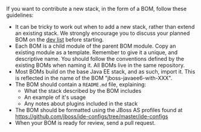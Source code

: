 ---
---
If you want to contribute a new stack, in the form of a BOM, follow these guidelines:

* It can be tricky to work out when to add a new stack, rather than extend an existing stack. We strongly encourage you to discuss your planned BOM on the [dev list](#{site.base_url}/forums/jdf-dev) before starting.
* Each BOM is a child module of the parent BOM module. Copy an existing module as a template. Remember to give it a unique, and descriptive name. You should follow the conventions defined by the existing BOMs when naming it. All BOMs live in the same repository.
* Most BOMs build on the base Java EE stack, and as such, import it. This is reflected in the name of the BOM "jboss-javaee6-with-XXX".
* The BOM should contain a `README.md` file, explaining:
   * What the stack described by the BOM includes 
   * An example of it's usage
   * Any notes about plugins included in the stack
* The BOM should be formatted using the JBoss AS profiles found at <https://github.com/jboss/ide-configs/tree/master/ide-configs>
* When your BOM is ready for review, send a pull request.

